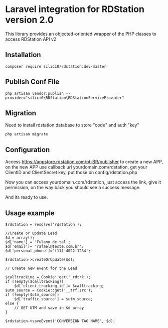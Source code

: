 # Laravel integration for RDStation version 2.0

This library provides an objected-oriented wrapper of the PHP classes to access RDStation API v2

## Installation

```
composer require silici0/rdstation:dev-master
```

## Publish Conf File

```
php artisan vendor:publish --provider="silici0\RDStation\RDStationServiceProvider"
```

## Migration

Need to install rdstation database to store "code" and auth "key"

```
php artisan migrate
```

## Configuration

Access https://appstore.rdstation.com/pt-BR/publisher to create a new APP, on the new APP use callback url yourdomain.com/rdstation, get your ClientID and ClientSecret key, put those on config/rdstation.php

Now you can access yourdomain.com/rdstation, just access the link, give it permission, on the way back you should see a success message.

And its ready to use.

## Usage example

```
$rdstation = resolve('rdstation');

//Create or Update Lead
$d = array();
$d['name'] = 'Fulano de tal';
$d['email']= 'rafael@teste.com.br';
$d['personal_phone']='(11) 4022-1234';

$rdstation->createOrUpdate($d);

// Create new event for the Lead

$calltracking = Cookie::get('_rdtrk');
if (!empty($calltracking)) 
    $d['client_tracking_id']= $calltracking;
$utm_source = Cookie::get('__trf.src');
if (!empty($utm_source)) 
    $d['traffic_source'] = $utm_source;
else {
	// GET UTM and save in $d array
}

$rdstation->saveEvent('CONVERSION TAG NAME', $d);
```